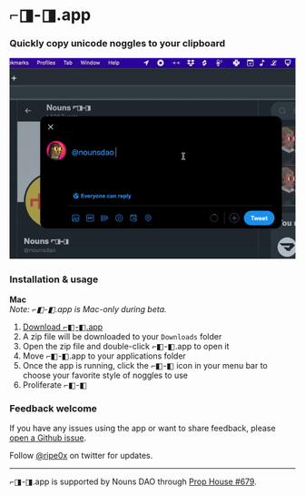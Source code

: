 # ⌐◨-◨.app
### Quickly copy unicode noggles to your clipboard
![Image](assets/copy-paste-noggles.gif)
### Installation & usage
**Mac** \
_Note: ⌐◧-◧.app is Mac-only during beta._
1. [Download ⌐◧-◧.app](dist/mac/⌐◧-◧.app.zip)
2. A zip file will be downloaded to your `Downloads` folder
3. Open the zip file and double-click ⌐◧-◧.app to open it
4. Move ⌐◧-◧.app to your applications folder
5. Once the app is running, click the ⌐◧-◧ icon in your menu bar to choose your favorite style of noggles to use
6. Proliferate ⌐◧-◧

### Feedback welcome
If you have any issues using the app or want to share feedback, please [open a Github issue](https://github.com/ripe0x/noggles.app/issues).

Follow [@ripe0x](https://twitter.com/ripe0x) on twitter for updates.



---

⌐◨-◨.app is supported by Nouns DAO through [Prop House #679](https://prop.house/proposal/679).
